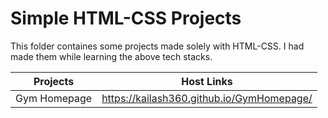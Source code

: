 # Simple HTML-CSS Projects

This folder containes some projects made solely with HTML-CSS.
I had made them while learning the above tech stacks.

|Projects|Host Links|
|--------|----------|
| Gym Homepage | https://kailash360.github.io/GymHomepage/ |
